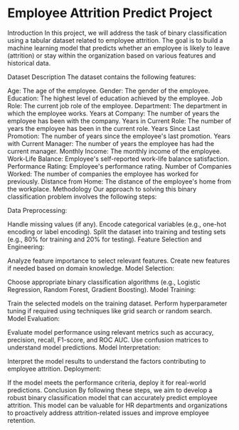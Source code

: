 # Employee Attrition Predict Project

Introduction
In this project, we will address the task of binary classification using a tabular dataset related to employee attrition. The goal is to build a machine learning model that predicts whether an employee is likely to leave (attrition) or stay within the organization based on various features and historical data.

Dataset Description
The dataset contains the following features:

Age: The age of the employee.
Gender: The gender of the employee.
Education: The highest level of education achieved by the employee.
Job Role: The current job role of the employee.
Department: The department in which the employee works.
Years at Company: The number of years the employee has been with the company.
Years in Current Role: The number of years the employee has been in the current role.
Years Since Last Promotion: The number of years since the employee's last promotion.
Years with Current Manager: The number of years the employee has had the current manager.
Monthly Income: The monthly income of the employee.
Work-Life Balance: Employee's self-reported work-life balance satisfaction.
Performance Rating: Employee's performance rating.
Number of Companies Worked: The number of companies the employee has worked for previously.
Distance from Home: The distance of the employee's home from the workplace.
Methodology
Our approach to solving this binary classification problem involves the following steps:

Data Preprocessing:

Handle missing values (if any).
Encode categorical variables (e.g., one-hot encoding or label encoding).
Split the dataset into training and testing sets (e.g., 80% for training and 20% for testing).
Feature Selection and Engineering:

Analyze feature importance to select relevant features.
Create new features if needed based on domain knowledge.
Model Selection:

Choose appropriate binary classification algorithms (e.g., Logistic Regression, Random Forest, Gradient Boosting).
Model Training:

Train the selected models on the training dataset.
Perform hyperparameter tuning if required using techniques like grid search or random search.
Model Evaluation:

Evaluate model performance using relevant metrics such as accuracy, precision, recall, F1-score, and ROC AUC.
Use confusion matrices to understand model predictions.
Model Interpretation:

Interpret the model results to understand the factors contributing to employee attrition.
Deployment:

If the model meets the performance criteria, deploy it for real-world predictions.
Conclusion
By following these steps, we aim to develop a robust binary classification model that can accurately predict employee attrition. This model can be valuable for HR departments and organizations to proactively address attrition-related issues and improve employee retention.
